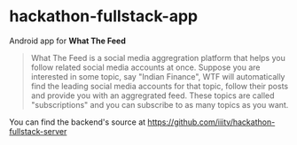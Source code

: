 # hackathon-fullstack-app

Android app for **What The Feed**

> What The Feed is a social media aggregration platform that helps you follow related social media accounts at once. Suppose you are interested in some topic, say "Indian Finance", WTF will automatically find the leading social media accounts for that topic, follow their posts and provide you with an aggregrated feed. These topics are called "subscriptions" and you can subscribe to as many topics as you want.

You can find the backend's source at https://github.com/iiitv/hackathon-fullstack-server

